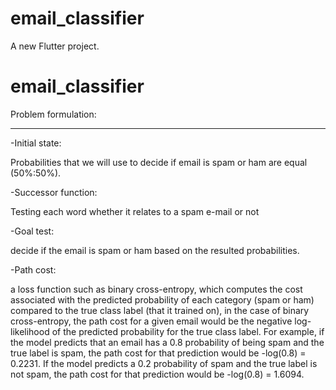 # email_classifier

A new Flutter project.

# email_classifier

Problem formulation:
_____________________

-Initial state:

Probabilities that we will use to decide if email is spam or ham are equal (50%:50%).

-Successor function:

Testing each word whether it relates to a spam e-mail or not

-Goal test:

decide if the email is spam or ham based on the resulted probabilities.

-Path cost:

a loss function such as binary cross-entropy, which computes the cost associated with the predicted probability of each category (spam or ham) compared to the true class label (that it trained on), in the case of binary cross-entropy, the path cost for a given email would be the negative log-likelihood of the predicted probability for the true class label. For example, if the model predicts that an email has a 0.8 probability of being spam and the true label is spam, the path cost for that prediction would be -log(0.8) = 0.2231. If the model predicts a 0.2 probability of spam and the true label is not spam, the path cost for that prediction would be -log(0.8) = 1.6094.
